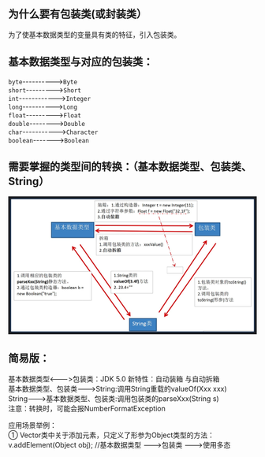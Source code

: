 ## 为什么要有包装类(或封装类）
为了使基本数据类型的变量具有类的特征，引入包装类。

## 基本数据类型与对应的包装类：
`byte`---------->`Byte`  
`short`--------->`Short`  
`int`------------>`Integer`  
`long`---------->`Long`  
`float`--------->`Float`  
`double`-------->`Double`  
`char`----------->`Character`  
`boolean`------->`Boolean`  

## 需要掌握的类型间的转换：（基本数据类型、包装类、String）
![image.png](image/img_3.png)

## 简易版：
基本数据类型<--->包装类：JDK 5.0 新特性：自动装箱 与自动拆箱  
基本数据类型、包装类--->String:调用String重载的valueOf(Xxx xxx)  
String--->基本数据类型、包装类:调用包装类的parseXxx(String s)  
     注意：转换时，可能会报NumberFormatException

应用场景举例：  
① Vector类中关于添加元素，只定义了形参为Object类型的方法：  
v.addElement(Object obj);   //基本数据类型 --->包装类 --->使用多态



